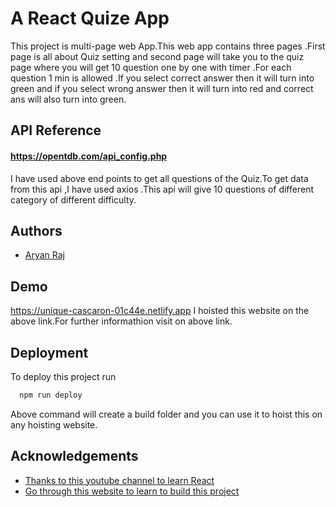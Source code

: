 
# A React Quize App
This project is multi-page web App.This web app contains three pages
.First page is all about Quiz setting and second page will take you 
to the quiz page where you will get 10 question one by one with timer
.For each question 1 min is allowed .If you select correct answer
then it will turn into green and if you select wrong answer then it 
will turn into red and correct ans will also turn into green.


## API Reference

#### https://opentdb.com/api_config.php

I have used above end points to get all questions of the Quiz.To get
data from this api ,I have used axios .This api will give 10 questions
of different category of different difficulty.

## Authors

- [Aryan Raj]("https://github.com/Aryanraj-nitsri")


## Demo

https://unique-cascaron-01c44e.netlify.app
I hoisted this website on the above link.For further informathion
visit on above link.


## Deployment

To deploy this project run 

```bash
  npm run deploy
```
Above command will create a build folder and you can use it to hoist 
this on any hoisting website.

## Acknowledgements

 - [Thanks to this youtube channel to learn React](https://www.youtube.com/c/Codevolution)
 - [Go through this website to learn to build this project](https://www.youtube.com/watch?v=dg7XmuLvsbs&t=165s)

